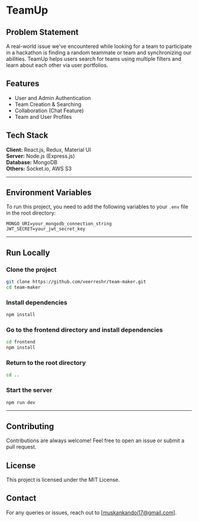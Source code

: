 # TeamUp

## Problem Statement
A real-world issue we've encountered while looking for a team to participate in a hackathon is finding a random teammate or team and synchronizing our abilities. TeamUp helps users search for teams using multiple filters and learn about each other via user portfolios.

## Features
- User and Admin Authentication
- Team Creation & Searching
- Collaboration (Chat Feature)
- Team and User Profiles

## Tech Stack
**Client:** React.js, Redux, Material UI  
**Server:** Node.js (Express.js)  
**Database:** MongoDB  
**Others:** Socket.io, AWS S3

---

## Environment Variables
To run this project, you need to add the following variables to your `.env` file in the root directory:

```env
MONGO_URI=your_mongodb_connection_string
JWT_SECRET=your_jwt_secret_key
```

---

## Run Locally

### Clone the project
```bash
git clone https://github.com/veerreshr/team-maker.git
cd team-maker
```

### Install dependencies
```bash
npm install
```

### Go to the frontend directory and install dependencies
```bash
cd frontend
npm install
```

### Return to the root directory
```bash
cd ..
```

### Start the server
```bash
npm run dev
```

---

## Contributing
Contributions are always welcome! Feel free to open an issue or submit a pull request.

## License
This project is licensed under the MIT License.

## Contact
For any queries or issues, reach out to [muskankandoi17@gmail.com].

